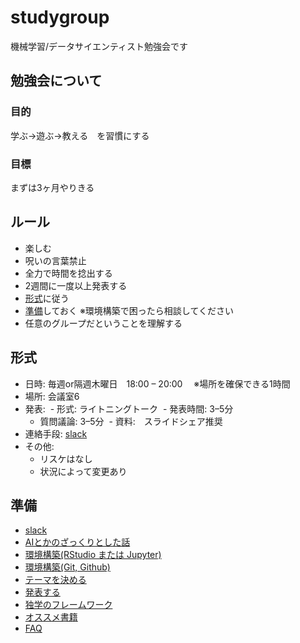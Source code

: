 # studygroup
機械学習/データサイエンティスト勉強会です

## 勉強会について
### 目的
学ぶ→遊ぶ→教える　を習慣にする

### 目標
まずは3ヶ月やりきる

## ルール
- 楽しむ
- 呪いの言葉禁止
- 全力で時間を捻出する
- 2週間に一度以上発表する
- [形式](#形式)に従う
- [準備](#準備)しておく  ※環境構築で困ったら相談してください
- 任意のグループだということを理解する

## 形式
- 日時: 毎週or隔週木曜日　18:00 – 20:00　 ※場所を確保できる1時間
- 場所: 会議室6
- 発表:
  - 形式: ライトニングトーク
  - 発表時間: 3–5分
  - 質問議論: 3–5分
  - 資料:　スライドシェア推奨
- 連絡手段: [slack](slack.md)
- その他:
  - リスケはなし
  - 状況によって変更あり

## 準備
- [slack](slack.md)
- [AIとかのざっくりとした話](about_ai.md)
- [環境構築(RStudio または Jupyter)](editor.md)
- [環境構築(Git, Github)](git.md)
- [テーマを決める](theme.md)
- [発表する](presentation.md)
- [独学のフレームワーク](self_study.md)
- [オススメ書籍](books.md)
- [FAQ](faq.md) 

